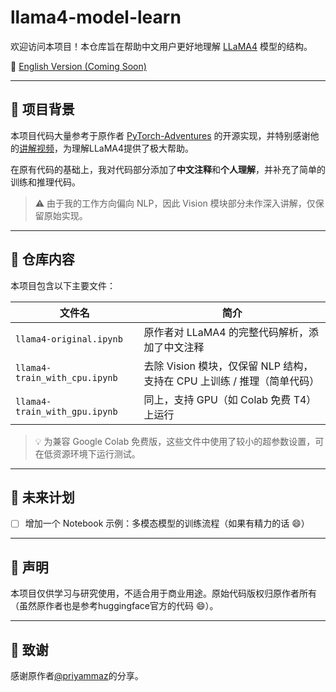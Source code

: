 # llama4-model-learn


欢迎访问本项目！本仓库旨在帮助中文用户更好地理解 [LLaMA4](https://github.com/meta-llama/llama-models/tree/main/models/llama4) 模型的结构。

📖 [English Version (Coming Soon)](./README.en.md)

---

## 📌 项目背景

本项目代码大量参考于原作者 [PyTorch-Adventures](https://github.com/priyammaz/PyTorch-Adventures/tree/c3da58451164977aa9439ebe286180ba9676c1b3/PyTorch%20for%20NLP/Llama4) 的开源实现，并特别感谢他的[讲解视频](https://www.youtube.com/watch?v=yXbF-1n9wxs&t=15761s)，为理解LLaMA4提供了极大帮助。

在原有代码的基础上，我对代码部分添加了**中文注释**和**个人理解**，并补充了简单的训练和推理代码。

> ⚠️ 由于我的工作方向偏向 NLP，因此 Vision 模块部分未作深入讲解，仅保留原始实现。

---

## 📂 仓库内容

本项目包含以下主要文件：

| 文件名                        | 简介                                                         |
| ----------------------------- | ------------------------------------------------------------ |
| `llama4-original.ipynb`       | 原作者对 LLaMA4 的完整代码解析，添加了中文注释               |
| `llama4-train_with_cpu.ipynb` | 去除 Vision 模块，仅保留 NLP 结构，支持在 CPU 上训练 / 推理（简单代码） |
| `llama4-train_with_gpu.ipynb` | 同上，支持 GPU（如 Colab 免费 T4）上运行                     |

> 💡 为兼容 Google Colab 免费版，这些文件中使用了较小的超参数设置，可在低资源环境下运行测试。

---

## 🚧 未来计划

- [ ] 增加一个 Notebook 示例：多模态模型的训练流程（如果有精力的话 😄）

---

## 📜 声明

本项目仅供学习与研究使用，不适合用于商业用途。原始代码版权归原作者所有（虽然原作者也是参考huggingface官方的代码 😄）。

---

## 🙌 致谢

感谢原作者[@priyammaz](https://github.com/priyammaz)的分享。


